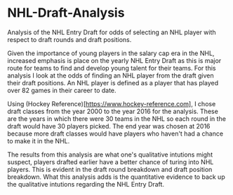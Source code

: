 # NHL-Draft-Analysis
Analysis of the NHL Entry Draft for odds of selecting an NHL player with respect to draft rounds and draft positions.

Given the importance of young players in the salary cap era in the NHL, increased emphasis is place on the yearly NHL Entry Draft as this is major route for teams to find and develop young talent for their teams. For this analysis  I look at the odds of finding an NHL player from the draft given their draft positions. An NHL player is defined as a player that has played over 82 games in their career to date. 

Using (Hockey Reference)[https://www.hockey-reference.com], I chose draft classes from the year 2000 to the year 2016 for the analysis. These are the years in which there were 30 teams in the NHL so each round in the draft would have 30 players picked. The end year was chosen at 2016 because more draft classes would have players who haven't had a chance to make it in the NHL.

The results from this analysis are what one's qualitative intutions might suspect, players drafted earlier have a better chance of turing into NHL players. This is evident in the draft round breakdown and draft position breakdown. What this analysis adds is the quantitative evidence to back up the qualitative intutions regarding the NHL Entry Draft.
